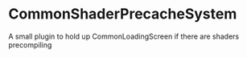 # CommonShaderPrecacheSystem
A small plugin to hold up CommonLoadingScreen if there are shaders precompiling
